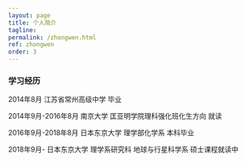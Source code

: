 ```yaml
---
layout: page
title: 个人简介
tagline: 
permalink: /zhongwen.html
ref: zhongwen
order: 3
---
```


### 学习经历

2014年8月     江苏省常州高级中学 毕业

2014年9月-2016年8月      南京大学 匡亚明学院理科强化班化生方向 就读

2016年9月-2018年8月      日本东京大学 理学部化学系 本科毕业

2018年9月-   日本东京大学 理学系研究科 地球与行星科学系 硕士课程就读中
